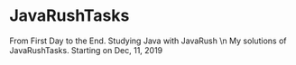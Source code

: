 # JavaRushTasks
From First Day to the End. Studying Java with JavaRush \n
My solutions of JavaRushTasks.
Starting on Dec, 11, 2019
